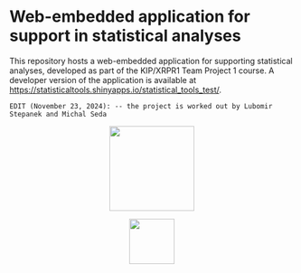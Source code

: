 # Web-embedded application for support in statistical analyses

This repository hosts a web-embedded application for supporting statistical analyses, developed as part of the KIP/XRPR1 Team Project 1 course.
A developer version of the application is available at <a href="https://statisticaltools.shinyapps.io/statistical_tools_test/" target="_blank">https://statisticaltools.shinyapps.io/statistical_tools_test/</a>.

`EDIT (November 23, 2024): -- the project is worked out by Lubomir Stepanek and Michal Seda`
<p align="center">
<a href = "https://prf.osu.eu/" target = "_blank">
    <img
        src = "https://raw.githubusercontent.com/LStepanek/web_embedded_application_for_support_in_statistical_analyses/refs/heads/main/www/logo_univesity_of_ostrava.png"
        style = "height:150px;"
    >
</a>
</p>
<p align="center">
<a href = "https://fis.vse.cz/english/" target = "_blank">
    <img
        src = "https://raw.githubusercontent.com/LStepanek/web_embedded_application_for_support_in_statistical_analyses/refs/heads/main/www/logo_faculty_of_informatics_and_statistics.png"
        style = "height:80px;"
    >
</a>
</p>
